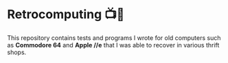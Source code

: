 # Retrocomputing 📺💾

This repository contains tests and programs I wrote for old computers such as **Commodore 64** and **Apple //e** that I was able to recover in various thrift shops.